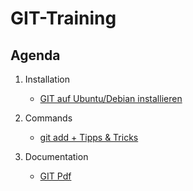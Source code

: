 # GIT-Training 

## Agenda 

  1. Installation 
     * [GIT auf Ubuntu/Debian installieren](installation-ubuntu-debian.md)
  
  1. Commands 
     * [git add + Tipps & Tricks](add.md)
  
  1. Documentation 
     * [GIT Pdf](http://schulung.t3isp.de/documents/pdfs/git/git-training.pdf) 
     
   
